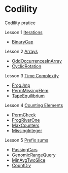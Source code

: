 # Codility
Codility pratice

Lesson 1 <a href ="https://github.com/Eddie02582/Codility/tree/master/Lesson%201">Iterations</a>
<ul>
    <li><a href ="https://github.com/Eddie02582/Codility/tree/master/Lesson%201/BinaryGap">BinaryGap</a></li>
</ul>


Lesson 2 <a href ="https://github.com/Eddie02582/Codility/tree/master/Lesson%202">Arrays</a>
<ul>
    <li><a href ="https://github.com/Eddie02582/Codility/tree/master/Lesson%202/OddOccurrencesInArray">OddOccurrencesInArray</a></li>
    <li><a href ="https://github.com/Eddie02582/Codility/tree/master/Lesson%202/CyclicRotation">CyclicRotation</a></li>
</ul>



Lesson 3 <a href ="https://github.com/Eddie02582/Codility/tree/master/Lesson%203">Time Complexity</a>
<ul>
    <li><a href ="https://github.com/Eddie02582/Codility/tree/master/Lesson%203/FrogJmp">FrogJmp</a></li>
    <li><a href ="https://github.com/Eddie02582/Codility/tree/master/Lesson%203/PermMissingElem">PermMissingElem</a></li>
    <li><a href ="https://github.com/Eddie02582/Codility/tree/master/Lesson%203/TapeEquilibrium">TapeEquilibrium</a></li>
</ul>



Lesson 4 <a href ="https://github.com/Eddie02582/Codility/tree/master/Lesson%204">Counting Elements</a>
<ul>
    <li><a href ="https://github.com/Eddie02582/Codility/tree/master/Lesson%204/PermCheck">PermCheck</a></li>
    <li><a href ="https://github.com/Eddie02582/Codility/tree/master/Lesson%204/FrogRiverOne">FrogRiverOne</a></li>
    <li><a href ="https://github.com/Eddie02582/Codility/tree/master/Lesson%204/MaxCounters">MaxCounters</a></li>
    <li><a href ="https://github.com/Eddie02582/Codility/tree/master/Lesson%204/MissingInteger">MissingInteger</a></li>
</ul>


Lesson 5 <a href ="https://github.com/Eddie02582/Codility/tree/master/Lesson%205">Prefix sums</a>
<ul>
    <li><a href ="https://github.com/Eddie02582/Codility/tree/master/Lesson%205/PassingCars">PassingCars</a></li>
    <li><a href ="https://github.com/Eddie02582/Codility/tree/master/Lesson%205/GenomicRangeQuery">GenomicRangeQuery</a></li>
    <li><a href ="https://github.com/Eddie02582/Codility/tree/master/Lesson%205/MinAvgTwoSlice">MinAvgTwoSlice</a></li>
    <li><a href ="https://github.com/Eddie02582/Codility/tree/master/Lesson%205/CountDiv">CountDiv</a></li>
</ul>








